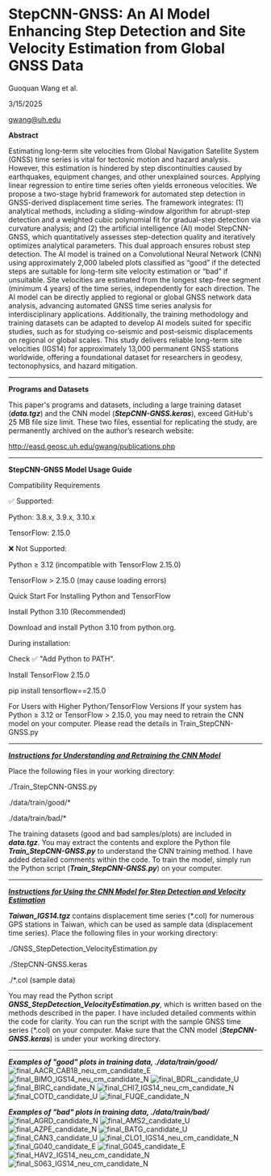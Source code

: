 # StepCNN-GNSS: An AI Model Enhancing Step Detection and Site Velocity Estimation from Global GNSS Data
Guoquan Wang et al.

3/15/2025

gwang@uh.edu

**Abstract**

Estimating long-term site velocities from Global Navigation Satellite System (GNSS) time series is vital for tectonic motion and hazard analysis. However, this estimation is hindered by step discontinuities caused by earthquakes, equipment changes, and other unexplained sources. Applying linear regression to entire time series often yields erroneous velocities. We propose a two-stage hybrid framework for automated step detection in GNSS-derived displacement time series. The framework integrates: (1) analytical methods, including a sliding-window algorithm for abrupt-step detection and a weighted cubic polynomial fit for gradual-step detection via curvature analysis; and (2) the artificial intelligence (AI) model StepCNN-GNSS, which quantitatively assesses step-detection quality and iteratively optimizes analytical parameters. This dual approach ensures robust step detection. The AI model is trained on a Convolutional Neural Network (CNN) using approximately 2,000 labeled plots classified as “good” if the detected steps are suitable for long-term site velocity estimation or “bad” if unsuitable. Site velocities are estimated from the longest step-free segment (minimum 4 years) of the time series, independently for each direction. The AI model can be directly applied to regional or global GNSS network data analysis, advancing automated GNSS time series analysis for interdisciplinary applications. Additionally, the training methodology and training datasets can be adapted to develop AI models suited for specific studies, such as for studying co-seismic and post-seismic displacements on regional or global scales. This study delivers reliable long-term site velocities (IGS14) for approximately 13,000 permanent GNSS stations worldwide, offering a foundational dataset for researchers in geodesy, tectonophysics, and hazard mitigation. 

---

**Programs and Datasets**

This paper's programs and datasets, including a large training dataset (***data.tgz***) and the CNN model (***StepCNN-GNSS.keras***), exceed GitHub's 25 MB file size limit. These two files, essential for replicating the study, are permanently archived on the author’s research website:

http://easd.geosc.uh.edu/gwang/publications.php

---

**StepCNN-GNSS Model Usage Guide**

Compatibility Requirements

✅ Supported:

Python: 3.8.x, 3.9.x, 3.10.x

TensorFlow: 2.15.0

❌ Not Supported:

Python ≥ 3.12 (incompatible with TensorFlow 2.15.0)

TensorFlow > 2.15.0 (may cause loading errors)


Quick Start For Installing Python and TensorFlow

Install Python 3.10 (Recommended)

Download and install Python 3.10 from python.org.

During installation:

Check ✅ "Add Python to PATH".

Install TensorFlow 2.15.0

pip install tensorflow==2.15.0


For Users with Higher Python/TensorFlow Versions
If your system has Python ≥ 3.12 or TensorFlow > 2.15.0, you may need to retrain the CNN model on your computer. Please read the details in Train_StepCNN-GNSS.py

---

<u>***Instructions for Understanding and Retraining the CNN Model***</u>

Place the following files in your working directory:

./Train_StepCNN-GNSS.py

./data/train/good/*

./data/train/bad/*

The training datasets (good and bad samples/plots) are included in ***data.tgz***. You may extract the contents and explore the Python file ***Train_StepCNN-GNSS.py*** to understand the CNN training method. I have added detailed comments within the code. To train the model, simply run the Python script (***Train_StepCNN-GNSS.py***) on your computer.

---

<u>***Instructions for Using the CNN Model for Step Detection and Velocity Estimation***</u>

***Taiwan_IGS14.tgz*** contains displacement time series (*.col) for numerous GPS stations in Taiwan, which can be used as sample data (displacement time series). Place the following files in your working directory:

./GNSS_StepDetection_VelocityEstimation.py

./StepCNN-GNSS.keras

./*.col (sample data)

You may read the Python script ***GNSS_StepDetection_VelocityEstimation.py***, which is written based on the methods described in the paper. I have included detailed comments within the code for clarity. You can run the script with the sample GNSS time series (*.col) on your computer. Make sure that the CNN model (***StepCNN-GNSS.keras***) is under your working directory.

---

***Examples of "good" plots in training data, ./data/train/good/***
![final_AACR_CAB18_neu_cm_candidate_E](https://github.com/user-attachments/assets/d001b28a-ba00-4019-bbdc-2f5f06271df8)
![final_BIMO_IGS14_neu_cm_candidate_N](https://github.com/user-attachments/assets/acb58841-309e-4e6c-93da-e5bce412b841)
![final_BDRL_candidate_U](https://github.com/user-attachments/assets/5346d480-14c9-4897-98a1-e01e5108652f)
![final_BIRC_candidate_N](https://github.com/user-attachments/assets/de0873ad-dd89-4ca7-94fd-ec9d4ec64cc5)
![final_CHI7_IGS14_neu_cm_candidate_N](https://github.com/user-attachments/assets/83d5769e-84f6-448a-b59d-37832d52cc2b)
![final_COTD_candidate_U](https://github.com/user-attachments/assets/8b898ab7-833f-438c-84d4-c699edc90e0c)
![final_FUQE_candidate_N](https://github.com/user-attachments/assets/9850ec38-0047-42a0-946d-5d612c1ff3dc)

***Examples of "bad" plots in training data, ./data/train/bad/***
![final_AGRD_candidate_N](https://github.com/user-attachments/assets/10916597-4015-4c56-abd7-3d73d5805c91)
![final_AMS2_candidate_U](https://github.com/user-attachments/assets/baaa588e-2e82-4e29-b48a-825104955c98)
![final_AZPE_candidate_N](https://github.com/user-attachments/assets/41fe47e0-e14c-4d8c-8f37-2a760b0e0fff)
![final_BATG_candidate_U](https://github.com/user-attachments/assets/c53ef0f4-1440-4a5a-a786-01b876c90f5a)
![final_CAN3_candidate_U](https://github.com/user-attachments/assets/d71b59a6-a217-484f-97f7-60809618ef14)
![final_CLO1_IGS14_neu_cm_candidate_N](https://github.com/user-attachments/assets/33a7ae52-69e2-4d3e-a838-8baa9808acfa)
![final_G040_candidate_E](https://github.com/user-attachments/assets/d2daa353-4ee9-4a41-bd0c-63f6dbb3d52d)
![final_G045_candidate_E](https://github.com/user-attachments/assets/bcf7a071-22cc-41a7-b175-edc035743d66)
![final_HAV2_IGS14_neu_cm_candidate_N](https://github.com/user-attachments/assets/4ea86316-af68-45c6-a833-c78a4f011ef6)
![final_S063_IGS14_neu_cm_candidate_N](https://github.com/user-attachments/assets/d59a1fc9-0aed-4c4f-845d-d95d365269a2)


